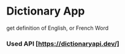 # Dictionary App
get definition of English, or French Word
### Used API [https://dictionaryapi.dev/]

